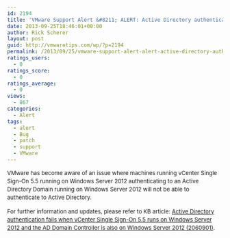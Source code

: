 ```yaml
---
id: 2194
title: 'VMware Support Alert &#8211; ALERT: Active Directory authentication fails when vCenter Single Sign-On 5.5 runs on Windows Server 2012 along with AD'
date: 2013-09-25T18:46:01+00:00
author: Rick Scherer
layout: post
guid: http://vmwaretips.com/wp/?p=2194
permalink: /2013/09/25/vmware-support-alert-alert-active-directory-authentication-fails-when-vcenter-single-sign-on-5-5-runs-on-windows-server-2012-along-with-ad/
ratings_users:
  - 0
ratings_score:
  - 0
ratings_average:
  - 0
views:
  - 867
categories:
  - Alert
tags:
  - alert
  - Bug
  - patch
  - support
  - VMware
---
```

<span style="font-size: 13px; line-height: 19px;">VMware has become aware of an issue where machines running vCenter Single Sign-On 5.5 running on Windows Server 2012 authenticating to an Active Directory Domain running on Windows Server 2012 will not be able to authenticate to Active Directory.</span>

<span style="font-size: 13px; line-height: 19px;">For further information and updates, please refer to KB article: </span><a style="font-size: 13px; line-height: 19px;" href="http://kb.vmware.com/kb/2060901" target="_blank">Active Directory authentication fails when vCenter Single Sign-On 5.5 runs on Windows Server 2012 and the AD Domain Controller is also on Windows Server 2012 (2060901)</a><span style="font-size: 13px; line-height: 19px;">.</span>